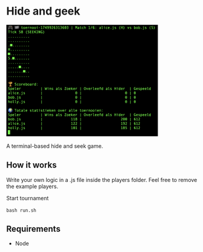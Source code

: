 # Hide and geek

<img src="preview.png" alt="preview" width="400">

A terminal-based hide and seek game. 

## How it works

Write your own logic in a .js file inside the players folder.
Feel free to remove the example players.

Start tournament 

`bash run.sh`

## Requirements

- Node
